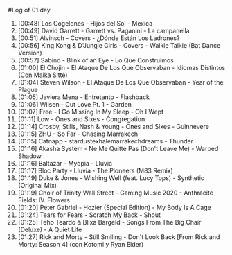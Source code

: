 #Log of 01 day

1. [00:48] Los Cogelones - Hijos del Sol - Mexica
1. [00:49] David Garrett - Garrett vs. Paganini - La campanella
1. [00:51] Alvinsch - Covers - ¿Dónde Están Los Ladrones?
1. [00:56] King Kong & D'Jungle Girls - Covers - Walkie Talkie (Bat Dance Version)
1. [00:57] Sabino - Blink of an Eye - Lo Que Construimos
1. [01:00] El Chojin - El Ataque De Los Que Observaban - Idiomas Distintos (Con Maika Sitté)
1. [01:04] Steven Wilson - El Ataque De Los Que Observaban - Year of the Plague
1. [01:05] Javiera Mena - Entretanto - Flashback
1. [01:06] Wilsen - Cut Love Pt. 1 - Garden
1. [01:07] Free - I Go Missing In My Sleep - Oh I Wept
1. [01:11] Low - Ones and Sixes - Congregation
1. [01:14] Crosby, Stills, Nash & Young - Ones and Sixes - Guinnevere
1. [01:15] ZHU - So Far - Chasing Marrakech
1. [01:15] Catnapp - stardustexhalemarrakechdreams - Thunder
1. [01:16] Akasha System - Ne Me Quitte Pas (Don't Leave Me) - Warped Shadow
1. [01:16] Baltazar - Myopia - Lluvia
1. [01:17] Bloc Party - Lluvia - The Pioneers (M83 Remix)
1. [01:19] Duke & Jones - Wishing Well (feat. Lucy Tops) - Synthetic (Original Mix)
1. [01:19] Choir of Trinity Wall Street - Gaming Music 2020 - Anthracite Fields: IV. Flowers
1. [01:20] Peter Gabriel - Hozier (Special Edition) - My Body Is A Cage
1. [01:24] Tears for Fears - Scratch My Back - Shout
1. [01:25] Teho Teardo & Blixa Bargeld - Songs From The Big Chair (Deluxe) - A Quiet Life
1. [01:27] Rick and Morty - Still Smiling - Don't Look Back [From Rick and Morty: Season 4] (con Kotomi y Ryan Elder)
